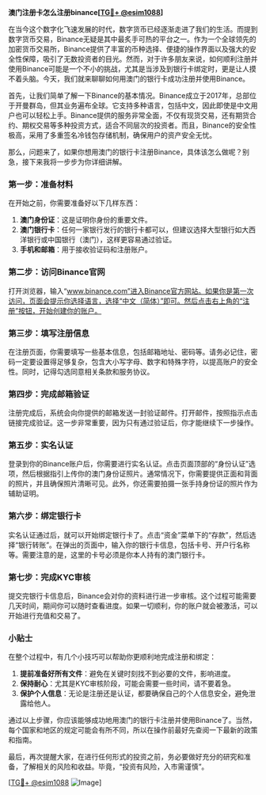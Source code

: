 **澳门注册卡怎么注册binance[[TG💪+ @esim1088](https://t.me/s/esim1088)]**

在当今这个数字化飞速发展的时代，数字货币已经逐渐走进了我们的生活。而提到数字货币交易，Binance无疑是其中最炙手可热的平台之一。作为一个全球领先的加密货币交易所，Binance提供了丰富的币种选择、便捷的操作界面以及强大的安全性保障，吸引了无数投资者的目光。然而，对于许多朋友来说，如何顺利注册并使用Binance可能是一个不小的挑战，尤其是当涉及到银行卡绑定时，更是让人摸不着头脑。今天，我们就来聊聊如何用澳门的银行卡成功注册并使用Binance。

首先，让我们简单了解一下Binance的基本情况。Binance成立于2017年，总部位于开曼群岛，但其业务遍布全球。它支持多种语言，包括中文，因此即使是中文用户也可以轻松上手。Binance提供的服务非常全面，不仅有现货交易，还有期货合约、期权交易等多种投资方式，适合不同层次的投资者。而且，Binance的安全性极高，采用了多重签名冷钱包存储机制，确保用户的资产安全无忧。

那么，问题来了，如果你想用澳门的银行卡注册Binance，具体该怎么做呢？别急，接下来我将一步步为你详细讲解。

### 第一步：准备材料

在开始之前，你需要准备好以下几样东西：
1. **澳门身份证**：这是证明你身份的重要文件。
2. **澳门银行卡**：任何一家银行发行的银行卡都可以，但建议选择大型银行如大西洋银行或中国银行（澳门），这样更容易通过验证。
3. **手机和邮箱**：用于接收验证码和注册账户。

### 第二步：访问Binance官网

打开浏览器，输入“www.binance.com”进入Binance官方网站。如果你是第一次访问，页面会提示你选择语言，选择“中文（简体）”即可。然后点击右上角的“注册”按钮，开始创建你的账户。

### 第三步：填写注册信息

在注册页面，你需要填写一些基本信息，包括邮箱地址、密码等。请务必记住，密码一定要设置得足够复杂，包含大小写字母、数字和特殊字符，以提高账户的安全性。同时，记得勾选同意相关条款和服务协议。

### 第四步：完成邮箱验证

注册完成后，系统会向你提供的邮箱发送一封验证邮件。打开邮件，按照指示点击链接完成验证。这一步非常重要，因为只有通过验证后，你才能继续下一步操作。

### 第五步：实名认证

登录到你的Binance账户后，你需要进行实名认证。点击页面顶部的“身份认证”选项，然后根据指引上传你的澳门身份证照片。通常情况下，你需要提供正面和背面的照片，并且确保照片清晰可见。此外，你还需要拍摄一张手持身份证的照片作为辅助证明。

### 第六步：绑定银行卡

实名认证通过后，就可以开始绑定银行卡了。点击“资金”菜单下的“存款”，然后选择“银行转账”。在弹出的页面中，输入你的银行卡信息，包括卡号、开户行名称等。需要注意的是，这里的卡号必须是你本人持有的澳门银行卡。

### 第七步：完成KYC审核

提交完银行卡信息后，Binance会对你的资料进行进一步审核。这个过程可能需要几天时间，期间你可以随时查看进度。如果一切顺利，你的账户就会被激活，可以开始进行充值和交易了。

### 小贴士

在整个过程中，有几个小技巧可以帮助你更顺利地完成注册和绑定：

1. **提前准备好所有文件**：避免在关键时刻找不到必要的文件，影响进度。
2. **保持耐心**：尤其是KYC审核阶段，可能会需要一些时间，请不要着急。
3. **保护个人信息**：无论是注册还是认证，都要确保自己的个人信息安全，避免泄露给他人。

通过以上步骤，你应该能够成功地用澳门的银行卡注册并使用Binance了。当然，每个国家和地区的规定可能会有所不同，所以在操作前最好先查阅一下最新的政策和指南。

最后，再次提醒大家，在进行任何形式的投资之前，务必要做好充分的研究和准备，了解相关的风险和收益。毕竟，“投资有风险，入市需谨慎”。

[[TG💪+ @esim1088](https://t.me/s/esim1088) ![Image](https://i.postimg.cc/4NQfJmqS/Snipaste-2025-05-13-00-14-12.png)]